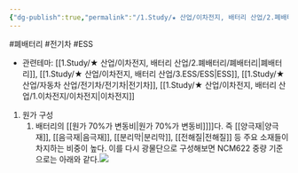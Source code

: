 ```yaml
---
{"dg-publish":true,"permalink":"/1.Study/★ 산업/이차전지, 배터리 산업/2.폐배터리/INFO_폐배터리/배터리/","created":"2024-11-20T21:02:27.596+09:00","updated":"2025-06-26T16:41:21.767+09:00"}
---
```


#폐배터리 #전기차 #ESS

- 관련테마: [[1.Study/★ 산업/이차전지, 배터리 산업/2.폐배터리/폐배터리\|폐배터리]], [[1.Study/★ 산업/이차전지, 배터리 산업/3.ESS/ESS\|ESS]], [[1.Study/★ 산업/자동차 산업/전기차/전기차\|전기차]], [[1.Study/★ 산업/이차전지, 배터리 산업/1.이차전지/이차전지\|이차전지]]


1.  원가 구성
	1. 배터리의 [[원가 70%가 변동비\|원가 70%가 변동비]]]]다. 즉 [[양극재\|양극재]], [[음극재\|음극재]], [[분리막\|분리막]], [[전해질\|전해질]] 등 주요 소재들이 차지하는 비중이 높다. 이를 다시 광물단으로 구성해보면 NCM622 중량 기준으로는 아래와 같다.![](https://i.imgur.com/8OY34Hy.png)




